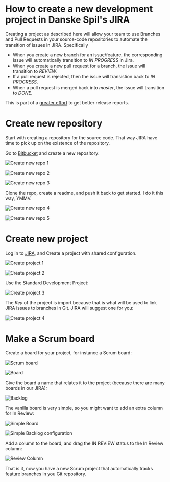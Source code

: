 # How to create a new development project in Danske Spil's JIRA

Creating a project as described here will allow your team to use Branches and Pull Requests in your source-code repositories to automate the transition of issues in JIRA.  Specifically
- When you create a new branch for an issue/feature, the corresponding issue will automatically transition to *IN PROGRESS* in Jira.
- When you create a new pull request for a branch, the issue will transition to *REVIEW*.
- If a pull request is rejected, then the issue will transistion back to *IN PROGRESS*.
- When a pull request is merged back into *master*, the issue will transition to *DONE*.

This is part of a [greater effort](https://jira.danskespil.dk/jira/browse/DEVOPS-388) to get better release reports.

# Create new repository

Start with creating a repository for the source code.  That way JIRA have time to pick up on the existence of the repository.

Go to [Bitbucket](https://bitbucket.org/dsintegration/) and create a new repository:

![Create new repo 1](new-repo-1.png)

![Create new repo 2](new-repo-2.png)

![Create new repo 3](new-repo-3.png)

Clone the repo, create a readme, and push it back to get started.  I do it this way, YMMV.

![Create new repo 4](new-repo-4.png)

![Create new repo 5](new-repo-5.png)

# Create new project

Log in to [JIRA](https://jira.danskespil.dk), and Create a project with shared configuration.

![Create project 1](new-jira-project-01.png)

![Create project 2](new-jira-project-02.png)

Use the Standard Development Project:

![Create project 3](new-jira-project-03.png)

The *Key* of the project is import because that is what will be used to link JIRA issues to branches in Git.  JIRA will suggest one for you:

![Create project 4](new-jira-project-04.png)

# Make a Scrum board

Create a board for your project, for instance a Scrum board:

![Scrum board](scrum-1.png)

![Board](scrum-2.png)

Give the board a name that relates it to the project (because there are many boards in our JIRA):

![Backlog](scrum-3.png)

The vanilla board is very simple, so you might want to add an extra column for In Review:

![Simple Board](scrum-4.png)

![Simple Backlog configuration](scrum-5.png)

Add a column to the board, and drag the IN REVIEW status to the In Review column:

![Review Column](scrum-6.png)

That is it, now you have a new Scrum project that automatically tracks feature branches in you Git repository.

